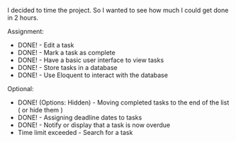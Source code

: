 I decided to time the project. So I wanted to see how much I could get done in 2 hours.

Assignment:
- DONE! - Edit a task
- DONE! - Mark a task as complete
- DONE! - Have a basic user interface to view tasks
- DONE! - Store tasks in a database
- DONE! - Use Eloquent to interact with the database

Optional:
- DONE! (Options: Hidden) - Moving completed tasks to the end of the list ( or hide them )
- DONE! - Assigning deadline dates to tasks
- DONE! - Notify or display that a task is now overdue
- Time limit exceeded - Search for a task


